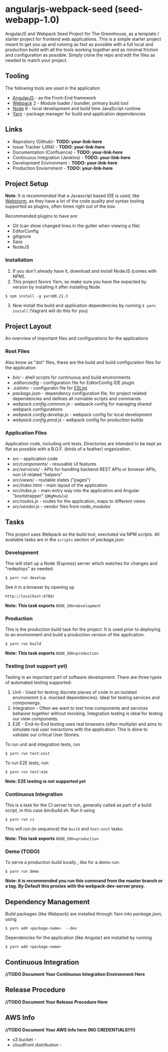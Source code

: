# angularjs-webpack-seed (seed-webapp-1.0)
AngularJS and Webpack Seed Project for The Greenhouse, as a template / starter project for frontend web applications.
This is a simple starter project meant to get you up and running as fast as possible with a full local and production
build with all the tools working together and as minimal friction and configuration as possible.  Simply clone the
repo and edit the files as needed to match your project.

## Tooling
The following tools are used in the application

- [AngularJS][] - as the Front-End framework
- [Webpack][] 2 - Module loader / bundler, primary build tool
- [Node][] 6  - local development and build time JavaScript runtime
- [Yarn][] - package manager for build and application dependencies

[Node]: https://nodejs.org/
[Yarn]: https://yarnpkg.com/en/
[AngularJS]: https://angularjs.io/
[Webpack]: https://webpack.github.io/

## Links
* Repository (Github)- **TODO: your-link-here**
* Issue Tracker (JIRA) - **TODO: your-link-here**
* Documentation (Confluence) - **TODO: your-link-here**
* Continuous Integration (Jenkins) - **TODO: your-link-here**
* Development Environment - **TODO: your-link-here**
* Production Enviornment - **TODO: your-link-here**

## Project Setup
**Note**: It is recommended that a Javascript based IDE is used, like [Webstorm][],
as they have a lot of the code quality and syntax tooling supported as plugins, often times right out of the box.

Recommended plugins to have are:
- Git (can show changed lines in the gutter when viewing a file)
- EditorConfig
- gitignore
- Sass
- NodeJS

[Webstorm]: https://www.jetbrains.com/webstorm/

### Installation

1. If you don't already have it, download and install NodeJS (comes with NPM).
2. This project favors Yarn, so make sure you have the expected by version by installing it after installing Node

```
$ npm install -g yarn@0.21.3
```

3) Now install the build and application dependencies by running `$ yarn install` (Vagrant will do this for you)

## Project Layout
An overview of important files and configurations for the applications

### Root Files
Also know as "dot" files, these are the build and build configuration files for the application

* _bin/_ - shell scripts for continuous and build environments
* _.editorconfig_ - configuration file for EditorConfig IDE plugin
* _.eslintrc_ - configuratin file for [ESLint](http://eslint.org/)
* _package.json_ - dependency configuration file, for project related dependencies and defines all runnable scripts and commands
* _webpack.config.common.js_ - webpack config for managing shared webpack configurations
* _webpack.config.develop.js_ - webpack config for local development
* _webpack.config.prod.js_ - webpack config for production builds

### Application Files
Application code, including unit tests.  Directories are intended to be kept as flat as possible with a B.O.F. (birds of
a feather) organization.
* _src_ - application code
* _src/components/_ - resusable UI features
* _src/services/_ -  APIs for handling backend REST APIs or browser APIs, non UI related "helpers"
* _src/views/_ -  routable states ("pages")
* _src/index.html_ - main layout of the application
* _src/index.js_ - main entry way into the application and Angular "bootstrapper" (`@NgModule`)
* _src/routes.js_ - routes for the application, maps to different views
* _src/vendor.js_ - vendor files from _node_modules_

## Tasks
This project uses Webpack as the build tool, exectuted via NPM scripts.  All available tasks are in the `scripts`
section of _package.json_

### Development
This will start up a Node (Express) server which watches for changes and "redeploys" as needed.

```
$ yarn run develop
```

See it in a browser by opening up

```
http://localhost:6789/
```

**Note: This task exports** `NODE_ENV=development`

### Production
This is the production build task for the project.  It is used prior to deploying to an environment and build a
production version of the application.

```
$ yarn run build
```

**Note: This task exports** `NODE_ENV=production`

###  Testing (not support yet)
Testing is an important part of software development.  There are three types of automated testing supported:

1. Unit - Used for testing discrete pieces of code in an isolated environemnt (i.e. mocked dependencies).  Ideal for testing services and componengs.
2. Integration - Often we want to test how components and services behavior together without mocking.  Integration testing is ideal for testing our view components.
3. E2E - End-to-End testing uses real browsers (often multiple) and aims to simulate real user ineractions with the application.  This is done to validate our critical User Stories.

To run unit and integration tests, run

```
$ yarn run test:unit
```


To run E2E tests, run:
```
$ yarn run test:e2e
```

**Note: E2E testing is not supported yet**

### Continuous Integration
This is a task for the CI server to run, generally called as part of a build script, in this case _bin/build.sh_.  Run it using

```
$ yarn run ci
```

This will run (in sequence) the `build` and `test:unit` tasks.

**Note: This task exports** `NODE_ENV=production`

### Demo (TODO)
To serve a production build locally , like for a demo run:

```
$ yarn run demo
```

**Note: it is recommended you run this command from the master branch or a tag.  By Default this proxies with the
 webpack-dev-server proxy.**


## Dependency Management
Build packages (like Webpack) are installed through Yarn into _package.json_, using

```
$ yarn add <package-name>  --dev
```

Dependencies for the application (like Angular) are installed by running

```
$ yarn add <package-name>
```


## Continuous Integration
**//TODO Document Your Continuous Integration Environment Here**


## Release Procedure
**//TODO Document Your Release Procedure Here**


## AWS Info
**//TODO Document Your AWS Info here (NO CREDENTIALS!!!!)**
* s3 bucket -
* cloudfront distribution -
